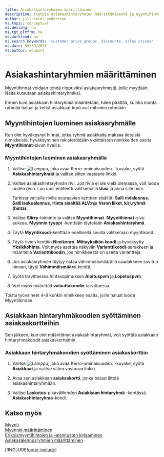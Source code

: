 ```yaml
---
title: Asiakashintaryhmien määrittäminen
description: Tietoja asiakashintaryhmien määrittämisestä ja myyntihintojen luomisesta näille ryhmille.
author: jill-kotel-andersson
ms.topic: conceptual
ms.devlang: na
ms.tgt_pltfrm: na
ms.workload: na
ms.search.keywords: 'customer price groups, discounts, sales prices'
ms.date: 09/30/2021
ms.author: edupont
---
```


# Asiakashintaryhmien määrittäminen
  
Myyntihinnat voidaan tehdä riippuviksi asiakasryhmistä, joille myydään. Näitä kutsutaan asiakashintaryhmiksi.

Ennen kuin asiakkaan hintaryhmiä määritetään, tulee päättää, kuinka monta ryhmää haluat ja ketkä asiakkaat kuuluvat mihinkin ryhmään.  

## Myyntihintojen luominen asiakasryhmälle  

Kun olet hyväksynyt hinnat, jotka ryhmä asiakkaita maksaa tietyistä nimikkeistä, hyväksyminen rekisteröidään yksittäisten nimikkeiden osalta **Myyntihinnat**-sivun riveille.

### Myyntihintojen luominen asiakasryhmälle

1. Valitse ![Lamppu, joka avaa Kerro-ominaisuuden.](media/ui-search/search_small.png "Kerro, mitä haluat tehdä") -kuvake, syötä **Asiakashintaryhmät** ja valitse sitten vastaava linkki.  

2. Valitse asiakashintaryhmän rivi. Jos riviä ei ole vielä olemassa, voit luoda uuden rivin. Luo uusi entiteetti valitsemalla **Uusi** ja anna sille nimi.  
    
    Tarkista valitulle riville seuraavien kenttien sisällöt: **Salli rivialennus**, **Salli laskualennus**, **Hinta sisältää ALV:n**ja **Veron liiket. kirj.ryhmä (hinta)**. 
  
3. Valitse **SIirry**-toiminto ja valitse **Myyntihinnat**. **Myyntihinnat**-sivu aukeaa. **Myynnin tyyppi** -kenttään täytetään **Asiakashintaryhmä**.  
  
4. Täytä **Myyntikoodi**-kenttään edellisellä sivulla valitsemasi myyntikoodi.  
  
5. Täytä rivien kenttiin **Nimikenro**, **Mittayksikön koodi** ja hyväksytty **Yksikköhinta**. Voit myös asettaa näkyviin **Varianttikoodi**-sarakkeen ja määritellä **Varianttikoodin**, jos nimikkeestä on useita variantteja.  
  
6. Jos asiakasryhmän täytyy ostaa vähimmäismäärällä saadakseen sovitun hinnan, täytä **Vähimmäismäärä**-kenttä.  

7. Syötä tarvittaessa hintasopimuksen **Aloituspvm** ja **Lopetuspvm**.  
  
8. Voit myös määrittää **valuuttakoodin** tarvittaessa.

Toista työvaiheet 4–8 kunkin nimikkeen osalta, joille haluat luoda Myyntihinnan.

## Asiakkaan hintaryhmäkoodien syöttäminen asiakaskortteihin  

Sen jälkeen, kun olet määrittänyt asiakashintaryhmät, voit syöttää asiakkaan hintaryhmäkoodit asiakaskortteihin.

### Asiakkaan hintaryhmäkoodien syöttäminen asiakaskorttiin  

1. Valitse ![Lamppu, joka avaa Kerro-ominaisuuden.](media/ui-search/search_small.png "Kerro, mitä haluat tehdä") -kuvake, syötä **Asiakkaat** ja valitse sitten vastaava linkki.  

2. Avaa sen asiakkaan **asiakaskortti**, jonka haluat liittää asiakashintaryhmään.  

3. Valitse **Laskutus**-pikavälilehden **Asiakkaan hintaryhmä** -kentässä **Asiakashintaryhmä**-koodi.  


## Katso myös

[Myynti](sales-manage-sales.md)  
[Myynnin määrittäminen](sales-setup-sales.md)  
[Erikoismyyntihintojen ja -alennusten kirjaaminen](sales-how-record-sales-price-discount-payment-agreements.md)  
[Asiakasalennusryhmien määrittäminen](sales-how-to-set-up-customer-discount-groups.md)  

[!INCLUDE[footer-include](includes/footer-banner.md)]
